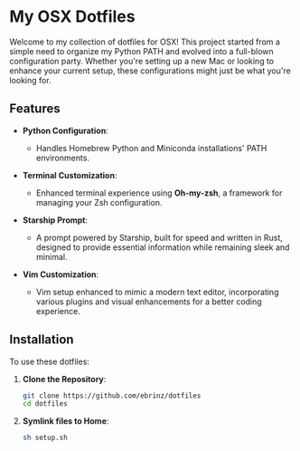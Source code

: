 # My OSX Dotfiles

Welcome to my collection of dotfiles for OSX! This project started from a simple need to organize my Python PATH and evolved into a full-blown configuration party. Whether you're setting up a new Mac or looking to enhance your current setup, these configurations might just be what you're looking for.

## Features

- **Python Configuration**:
  - Handles Homebrew Python and Miniconda installations' PATH environments.

- **Terminal Customization**:
  - Enhanced terminal experience using **Oh-my-zsh**, a framework for managing your Zsh configuration.

- **Starship Prompt**:
  - A prompt powered by Starship, built for speed and written in Rust, designed to provide essential information while remaining sleek and minimal.

- **Vim Customization**:
  - Vim setup enhanced to mimic a modern text editor, incorporating various plugins and visual enhancements for a better coding experience.

## Installation

To use these dotfiles:

1. **Clone the Repository**:
   ```bash
   git clone https://github.com/ebrinz/dotfiles
   cd dotfiles
   ```

2. **Symlink files to Home**:
   ```bash
   sh setup.sh
   ```
